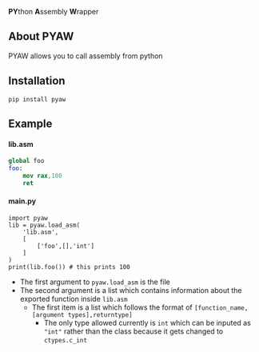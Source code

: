 **PY**thon **A**ssembly **W**rapper
## About PYAW
PYAW allows you to call assembly from python

## Installation
`pip install pyaw`
## Example

#### lib.asm
```nasm
global foo
foo:
	mov rax,100
	ret
```
#### main.py
```python3
import pyaw
lib = pyaw.load_asm(
	'lib.asm',
	[
		['foo',[],'int']
	]
)
print(lib.foo()) # this prints 100
```
* The first argument to `pyaw.load_asm` is the file <br>
* The second argument is a list which contains information about the exported function inside `lib.asm`
	* The first item is a list which follows the format of `[function_name,[argument types],returntype]`
		* The only type allowed currently is `int` which can be inputed as `"int"` rather than the class because it gets changed to `ctypes.c_int`
